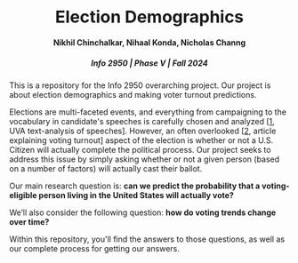 <h1 style="text-align:center; font-size:30">Election Demographics</h1>

<h4 style="text-align:center;">Nikhil Chinchalkar, Nihaal Konda, Nicholas Channg</h4>
<h5 style="text-align:center;">Info 2950 | Phase V | Fall 2024</h5>

This is a repository for the Info 2950 overarching project. Our project is about election demographics and making voter turnout predictions.

Elections are multi-faceted events, and everything from campaigning to the vocabulary in candidate's speeches is carefully chosen and analyzed [[1](https://datascience.virginia.edu/projects/text-analysis-2020-us-presidential-election-campaign-speeches), UVA text-analysis of speeches]. However, an often overlooked [[2](https://www.rochester.edu/newscenter/what-is-voter-turnout-voting-behavior-625262/), article explaining voting turnout] aspect of the election is whether or not a U.S. Citizen will actually complete the political process. Our project seeks to address this issue by simply asking whether or not a given person (based on a number of factors) will actually cast their ballot. 

Our main research question is: **can we predict the probability that a voting-eligible person living in the United States will actually vote?**

We’ll also consider the following question: **how do voting trends change over time?**

Within this repository, you'll find the answers to those questions, as well as our complete process for getting our answers.
